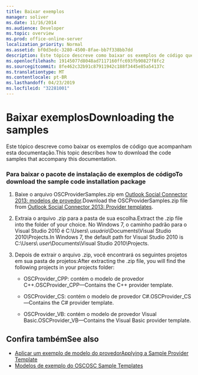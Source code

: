 ```yaml
---
title: Baixar exemplos
manager: soliver
ms.date: 11/16/2014
ms.audience: Developer
ms.topic: overview
ms.prod: office-online-server
localization_priority: Normal
ms.assetid: bf0d3edc-3280-4500-8fae-bb7f338bb7dd
description: Este tópico descreve como baixar os exemplos de código que acompanham esta documentação.
ms.openlocfilehash: 19145077d8048ad7117160ffc693fb90827f8fc2
ms.sourcegitcommit: 8fe462c32b91c87911942c188f3445e85a54137c
ms.translationtype: MT
ms.contentlocale: pt-BR
ms.lasthandoff: 04/23/2019
ms.locfileid: "32281001"
---
```

# <a name="downloading-the-samples"></a><span data-ttu-id="5f52a-103">Baixar exemplos</span><span class="sxs-lookup"><span data-stu-id="5f52a-103">Downloading the samples</span></span>

<span data-ttu-id="5f52a-104">Este tópico descreve como baixar os exemplos de código que acompanham esta documentação.</span><span class="sxs-lookup"><span data-stu-id="5f52a-104">This topic describes how to download the code samples that accompany this documentation.</span></span>
  
### <a name="to-download-the-sample-code-installation-package"></a><span data-ttu-id="5f52a-105">Para baixar o pacote de instalação de exemplos de código</span><span class="sxs-lookup"><span data-stu-id="5f52a-105">To download the sample code installation package</span></span>

1. <span data-ttu-id="5f52a-106">Baixe o arquivo OSCProviderSamples.zip em [Outlook Social Connector 2013: modelos de provedor](https://code.msdn.microsoft.com/Outlook-Social-Connector-73fd8d2c).</span><span class="sxs-lookup"><span data-stu-id="5f52a-106">Download the OSCProviderSamples.zip file from [Outlook Social Connector 2013: Provider templates](https://code.msdn.microsoft.com/Outlook-Social-Connector-73fd8d2c).</span></span>
    
2. <span data-ttu-id="5f52a-107">Extraia o arquivo .zip para a pasta de sua escolha.</span><span class="sxs-lookup"><span data-stu-id="5f52a-107">Extract the .zip file into the folder of your choice.</span></span> <span data-ttu-id="5f52a-108">No Windows 7, o caminho padrão para o Visual Studio 2010 é C:\Users\ _usuário_\Documents\Visual Studio 2010\Projects.</span><span class="sxs-lookup"><span data-stu-id="5f52a-108">In Windows 7, the default path for Visual Studio 2010 is C:\Users\ _user_\Documents\Visual Studio 2010\Projects.</span></span>
    
3. <span data-ttu-id="5f52a-109">Depois de extrair o arquivo .zip, você encontrará os seguintes projetos em sua pasta de projetos:</span><span class="sxs-lookup"><span data-stu-id="5f52a-109">After extracting the .zip file, you will find the following projects in your projects folder:</span></span>
    
   - <span data-ttu-id="5f52a-110">OSCProvider_CPP: contém o modelo de provedor C++.</span><span class="sxs-lookup"><span data-stu-id="5f52a-110">OSCProvider_CPP—Contains the C++ provider template.</span></span>
    
   - <span data-ttu-id="5f52a-111">OSCProvider_CS: contém o modelo de provedor C#.</span><span class="sxs-lookup"><span data-stu-id="5f52a-111">OSCProvider_CS—Contains the C# provider template.</span></span>
    
   - <span data-ttu-id="5f52a-112">OSCProvider_VB: contém o modelo de provedor Visual Basic.</span><span class="sxs-lookup"><span data-stu-id="5f52a-112">OSCProvider_VB—Contains the Visual Basic provider template.</span></span>
    
## <a name="see-also"></a><span data-ttu-id="5f52a-113">Confira também</span><span class="sxs-lookup"><span data-stu-id="5f52a-113">See also</span></span>

- [<span data-ttu-id="5f52a-114">Aplicar um exemplo de modelo do provedor</span><span class="sxs-lookup"><span data-stu-id="5f52a-114">Applying a Sample Provider Template</span></span>](applying-a-sample-provider-template.md)
- [<span data-ttu-id="5f52a-115">Modelos de exemplo do OSC</span><span class="sxs-lookup"><span data-stu-id="5f52a-115">OSC Sample Templates</span></span>](osc-sample-templates.md)

